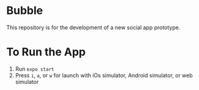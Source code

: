 # Bubble
This repository is for the development of a new social app prototype.

# To Run the App
1. Run `expo start`
2. Press `i`, `a`, or `w` for launch with iOs simulator, Android simulator, or web simulator
